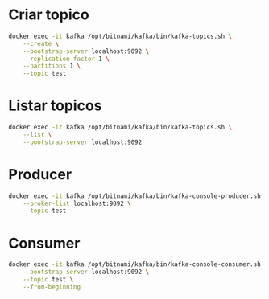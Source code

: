 # Criar topico

```bash
docker exec -it kafka /opt/bitnami/kafka/bin/kafka-topics.sh \
    --create \
    --bootstrap-server localhost:9092 \
    --replication-factor 1 \
    --partitions 1 \
    --topic test
```

# Listar topicos

```bash
docker exec -it kafka /opt/bitnami/kafka/bin/kafka-topics.sh \
    --list \
    --bootstrap-server localhost:9092
```

# Producer

```bash
docker exec -it kafka /opt/bitnami/kafka/bin/kafka-console-producer.sh \
    --broker-list localhost:9092 \
    --topic test
```

# Consumer
```bash
docker exec -it kafka /opt/bitnami/kafka/bin/kafka-console-consumer.sh \
    --bootstrap-server localhost:9092 \
    --topic test \
    --from-beginning
```